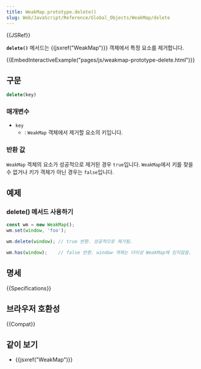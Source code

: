 ```yaml
---
title: WeakMap.prototype.delete()
slug: Web/JavaScript/Reference/Global_Objects/WeakMap/delete
---
```


{{JSRef}}

**`delete()`** 메서드는 {{jsxref("WeakMap")}} 객체에서 특정 요소를 제거합니다.

{{EmbedInteractiveExample("pages/js/weakmap-prototype-delete.html")}}

## 구문

```js
delete(key)
```

### 매개변수

- `key`
  - : `WeakMap` 객체에서 제거할 요소의 키입니다.

### 반환 값

`WeakMap` 겍체의 요소가 성공적으로 제거된 경우 `true`입니다. `WeakMap`에서 키를 찾을 수 없거나 키가 객체가 아닌 경우는 `false`입니다.

## 예제

### delete() 메서드 사용하기

```js
const wm = new WeakMap();
wm.set(window, 'foo');

wm.delete(window); // true 반환. 성공적으로 제거됨.

wm.has(window);    // false 반환. window 객체는 더이상 WeakMap에 있지않음.
```

## 명세

{{Specifications}}

## 브라우저 호환성

{{Compat}}

## 같이 보기

- {{jsxref("WeakMap")}}
